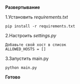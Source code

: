 <b>Развертывание</b>

1.Установить <i>requirements.txt</i>

    pip install -r requirements.txt

2.Настроить <i>settings.py</i>
    
    Добавьте свой хост в список
    ALLOWED_HOSTS = []
3.Запустить main.py 

    python main.py

<b>Готово</b>